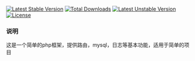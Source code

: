 [![Latest Stable Version](https://poser.pugx.org/isliang/ipf/v/stable)](https://packagist.org/packages/isliang/ipf)
[![Total Downloads](https://poser.pugx.org/isliang/ipf/downloads)](https://packagist.org/packages/isliang/ipf)
[![Latest Unstable Version](https://poser.pugx.org/isliang/ipf/v/unstable)](https://packagist.org/packages/isliang/ipf)
[![License](https://poser.pugx.org/isliang/ipf/license)](https://packagist.org/packages/isliang/ipf)

### 说明

这是一个简单的php框架，提供路由，mysql，日志等基本功能，适用于简单的项目
